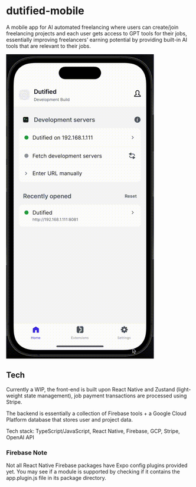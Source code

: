 # dutified-mobile

A mobile app for AI automated freelancing where users can create/join freelancing projects and each user gets access to GPT tools for their jobs, essentially improving freelancers’ earning potential by providing built-in AI tools that are relevant to their jobs.

![Dutified Demo](assets/images/dutified-demo.gif)

## Tech

Currently a WIP, the front-end is built upon React Native and Zustand (light-weight state management), job payment transactions are processed using Stripe.

The backend is essentially a collection of Firebase tools + a Google Cloud Platform database that stores user and project data.

Tech stack: TypeScript/JavaScript, React Native, Firebase, GCP, Stripe, OpenAI API

### Firebase Note

Not all React Native Firebase packages have Expo config plugins provided yet. You may see if a module is supported by checking if it contains the app.plugin.js file in its package directory.
